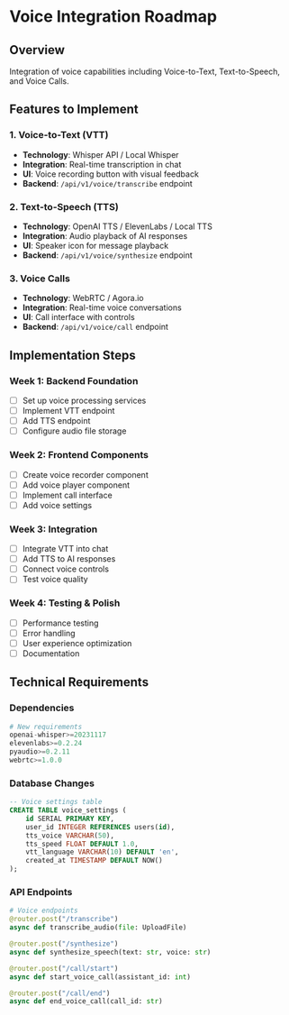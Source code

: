 # Voice Integration Roadmap

## Overview
Integration of voice capabilities including Voice-to-Text, Text-to-Speech, and Voice Calls.

## Features to Implement

### 1. Voice-to-Text (VTT)
- **Technology**: Whisper API / Local Whisper
- **Integration**: Real-time transcription in chat
- **UI**: Voice recording button with visual feedback
- **Backend**: `/api/v1/voice/transcribe` endpoint

### 2. Text-to-Speech (TTS)
- **Technology**: OpenAI TTS / ElevenLabs / Local TTS
- **Integration**: Audio playback of AI responses
- **UI**: Speaker icon for message playback
- **Backend**: `/api/v1/voice/synthesize` endpoint

### 3. Voice Calls
- **Technology**: WebRTC / Agora.io
- **Integration**: Real-time voice conversations
- **UI**: Call interface with controls
- **Backend**: `/api/v1/voice/call` endpoint

## Implementation Steps

### Week 1: Backend Foundation
- [ ] Set up voice processing services
- [ ] Implement VTT endpoint
- [ ] Add TTS endpoint
- [ ] Configure audio file storage

### Week 2: Frontend Components
- [ ] Create voice recorder component
- [ ] Add voice player component
- [ ] Implement call interface
- [ ] Add voice settings

### Week 3: Integration
- [ ] Integrate VTT into chat
- [ ] Add TTS to AI responses
- [ ] Connect voice controls
- [ ] Test voice quality

### Week 4: Testing & Polish
- [ ] Performance testing
- [ ] Error handling
- [ ] User experience optimization
- [ ] Documentation

## Technical Requirements

### Dependencies
```python
# New requirements
openai-whisper>=20231117
elevenlabs>=0.2.24
pyaudio>=0.2.11
webrtc>=1.0.0
```

### Database Changes
```sql
-- Voice settings table
CREATE TABLE voice_settings (
    id SERIAL PRIMARY KEY,
    user_id INTEGER REFERENCES users(id),
    tts_voice VARCHAR(50),
    tts_speed FLOAT DEFAULT 1.0,
    vtt_language VARCHAR(10) DEFAULT 'en',
    created_at TIMESTAMP DEFAULT NOW()
);
```

### API Endpoints
```python
# Voice endpoints
@router.post("/transcribe")
async def transcribe_audio(file: UploadFile)

@router.post("/synthesize")
async def synthesize_speech(text: str, voice: str)

@router.post("/call/start")
async def start_voice_call(assistant_id: int)

@router.post("/call/end")
async def end_voice_call(call_id: str)
```